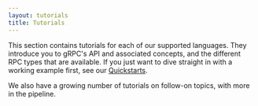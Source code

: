 ```yaml
---
layout: tutorials
title: Tutorials
---
```


This section contains tutorials for each of our supported languages. They
introduce you to gRPC's API and associated concepts, and the different RPC types
that are available. If you just want to dive straight in with a working example
first, see our [Quickstarts](/docs/quickstart).

We also have a growing number of tutorials on follow-on topics, with more in the
pipeline.
